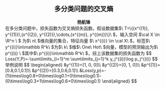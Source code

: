 ## <center>多分类问题的交叉熵</center>

<center><strong>杨航锋</strong></center>
在多分类问题中，损失函数为交叉熵损失函数。假设数据集$\ T=\{(x^{(1)}, y^{(1)}),(x^{(2)}, y^{(2)}),\cdots,(x^{(m)}, y^{(m)})\}\ $，输入空间 $\cal X \in \R^n \ $ 为$\ n\ $维向量的集合，特征向量 $\ x^{(i)} \in  \cal X\ $，标签$\ y^{(i)}\in\mathbb R^k\ $为$\ k\ $维$\ One\ Hot\ $向量，模型的预测输出为$\ p^{(i)} \ $其中$\ p^{(i)}\in\mathbb R^k\ $，综上该数据集的损失函数为
$$
Loss(Y,P)=-\sum\limits_{i=1}^m \sum\limits_{j=1}^k y_j^{(i)}\log p_j^{(i)}
$$
举例说明
$$
\begin{aligned}
&y^{(1)}=[1, 0, 0]\\
&y^{(2)}=[0, 1, 0]\\
&p^{(1)}=[0.8,0.1,0.1]\\
&p^{(2)}=[0.3,0.6,0.1]\\
&Loss(y,p)=-(1\times\log0.8+0\times\log0.1+0\times\log0.1)-(0\times\log0.3+1\times\log0.6+0\times\log0.1)
\end{aligned}
$$
